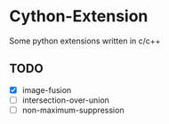 # Cython-Extension
Some python extensions written in c/c++


## TODO
- [x] image-fusion
- [ ] intersection-over-union
- [ ] non-maximum-suppression